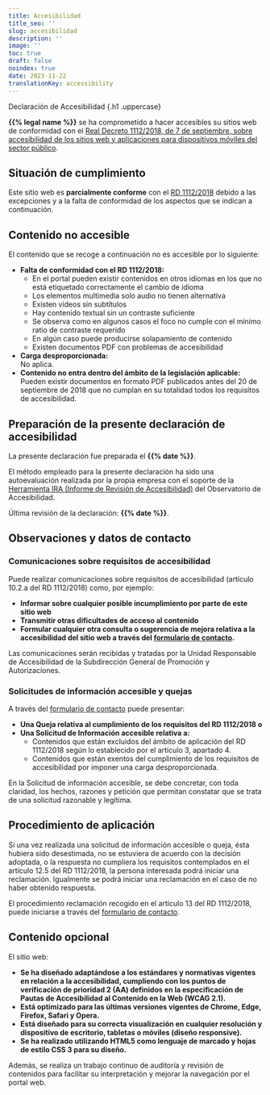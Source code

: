 ```yaml
---
title: Accesibilidad
title_seo: ''
slug: accesibilidad
description: ''
image: ''
toc: true
draft: false
noindex: true
date: 2023-11-22
translationKey: accessibility
---
```

Declaración de Accesibilidad
{.h1 .uppercase}

**{{% legal name %}}** se ha comprometido a hacer accesibles su sitios web de conformidad con el [Real Decreto 1112/2018, de 7 de septiembre, sobre accesibilidad de los sitios web y aplicaciones para dispositivos móviles del sector público](https://www.boe.es/buscar/act.php?id=BOE-A-2018-12699 "[nofollow]").

## Situación de cumplimiento

Este sitio web es **parcialmente conforme** con el [RD 1112/2018](https://www.boe.es/diario_boe/txt.php?id=BOE-A-2018-12699 "[nofollow]") debido a las excepciones y a la falta de conformidad de los aspectos que se indican a continuación.

## Contenido no accesible

El contenido que se recoge a continuación no es accesible por lo siguiente: 

- **Falta de conformidad con el RD 1112/2018:**
  - En el portal pueden existir contenidos en otros idiomas en los que no está etiquetado correctamente el cambio de idioma
  - Los elementos multimedia solo audio no tienen alternativa
  - Existen vídeos sin subtítulos
  - Hay contenido textual sin un contraste suficiente
  - Se observa como en algunos casos el foco no cumple con el mínimo ratio de contraste requerido
  - En algún caso puede producirse solapamiento de contenido
  - Existen documentos PDF con problemas de accesibilidad
- **Carga desproporcionada:** \
  No aplica.
- **Contenido no entra dentro del ámbito de la legislación aplicable:** \
  Pueden existir documentos en formato PDF publicados antes del 20 de septiembre de 2018 que no cumplan en su totalidad todos los requisitos de accesibilidad.

## Preparación de la presente declaración de accesibilidad

La presente declaración fue preparada el **{{% date %}}**.

El método empleado para la presente declaración ha sido una autoevaluación realizada por la propia empresa con el soporte de la [Herramienta IRA (Informe de Revisión de Accesibilidad)](https://herramienta-ira.administracionelectronica.gob.es/ "[nofollow]") del Observatorio de Accesibilidad.

Última revisión de la declaración: **{{% date %}}**.

## Observaciones y datos de contacto

### Comunicaciones sobre requisitos de accesibilidad

Puede realizar comunicaciones sobre requisitos de accesibilidad (artículo 10.2.a del RD 1112/2018) como, por ejemplo:

- **Informar sobre cualquier posible incumplimiento por parte de este sitio web**
- **Transmitir otras dificultades de acceso al contenido**
- **Formular cualquier otra consulta o sugerencia de mejora relativa a la accesibilidad del sitio web a través del [formulario de contacto](/#contacto).**

Las comunicaciones serán recibidas y tratadas por la Unidad Responsable de Accesibilidad de la Subdirección General de Promoción y Autorizaciones.

### Solicitudes de información accesible y quejas

A través del [formulario de contacto](/#contacto) puede presentar:

- **Una Queja relativa al cumplimiento de los requisitos del RD 1112/2018 o**
- **Una Solicitud de Información accesible relativa a:**
  - Contenidos que están excluidos del ámbito de aplicación del RD 1112/2018 según lo establecido por el artículo 3, apartado 4.
  - Contenidos que están exentos del cumplimiento de los requisitos de accesibilidad por imponer una carga desproporcionada.

En la Solicitud de información accesible, se debe concretar, con toda claridad, los hechos, razones y petición que permitan constatar que se trata de una solicitud razonable y legítima.

## Procedimiento de aplicación

Si una vez realizada una solicitud de información accesible o queja, ésta hubiera sido desestimada, no se estuviera de acuerdo con la decisión adoptada, o la respuesta no cumpliera los requisitos contemplados en el artículo 12.5 del RD 1112/2018, la persona interesada podrá iniciar una reclamación. Igualmente se podrá iniciar una reclamación en el caso de no haber obtenido respuesta.

El procedimiento reclamación recogido en el artículo 13 del RD 1112/2018, puede iniciarse a través del [formulario de contacto](/#contacto).

## Contenido opcional

El sitio web:

- **Se ha diseñado adaptándose a los estándares y normativas vigentes en relación a la accesibilidad, cumpliendo con los puntos de verificación de prioridad 2 (AA) definidos en la especificación de Pautas de Accesibilidad al Contenido en la Web (WCAG 2.1).**
- **Está optimizado para las últimas versiones vigentes de Chrome, Edge, Firefox, Safari y Opera.**
- **Está diseñado para su correcta visualización en cualquier resolución y dispositivo de escritorio, tabletas o móviles (diseño responsive).**
- **Se ha realizado utilizando HTML5 como lenguaje de marcado y hojas de estilo CSS 3 para su diseño.**

Además, se realiza un trabajo continuo de auditoría y revisión de contenidos para facilitar su interpretación y mejorar la navegación por el portal web.